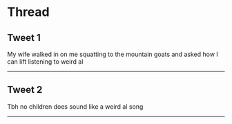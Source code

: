 # Thread

## Tweet 1

My wife walked in on me squatting to the mountain goats and asked how I can lift listening to weird al

---

## Tweet 2

Tbh no children does sound like a weird al song

---

